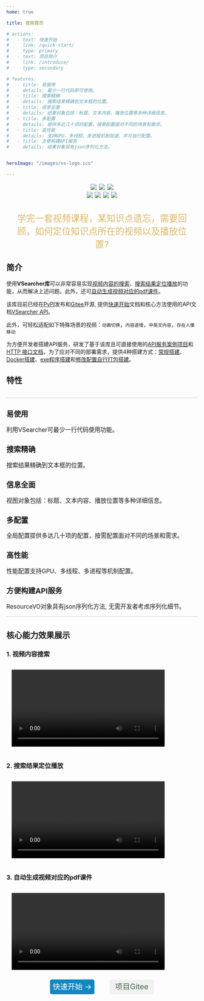 ```yaml
---
home: true

title: 官网首页

# actions:
#   - text: 快速开始
#     link: /quick-start/
#     type: primary
#   - text: 项目简介
#     link: /introduce/
#     type: secondary

# features:
#   - title: 易使用
#     details: 最少一行代码即可使用。
#   - title: 搜索精确
#     details: 搜索结果精确到文本框的位置。
#   - title: 信息全面
#     details: 结果对象包括：标题、文本内容、播放位置等多种详细信息。
#   - title: 多配置
#     details: 提供多达几十项的配置，按需配置面对不同的场景和需求。
#   - title: 高性能
#     details: 支持GPU、多线程、多进程机制加速，并可自行配置。
#   - title: 方便构建API服务
#     details: 结果对象具有json序列化方法。


heroImage: "/images/vs-logo.ico"

---
```





<style lang='scss'>

/* header相关的css */
.logo{
    display: flex; 
    flex-direction: column; 
    justify-content: center; 
    align-items: center;
}

.hero img{
    width: 7em;
    margin-top: 2rem !important;
    margin-bottom: 1rem !important;
}

.hero h1{//title
    font-size: 2rem !important;
    margin: 0 !important;
}

.hero p{//descriptions
    font-size: 1.3rem !important;
    margin-top: 0.2em !important;
    align-self: center !important;
}

/* 特点相关 */
.my-features{
    display: flex;
    justify-content: space-between;
    align-items: center;
    flex-wrap: wrap;
    margin-top: 0 !important;
    padding: 0 !important;
    padding-bottom: 1rem !important;
    /* flex-wrap: wrap; */
    /* align-items: flex-start; */
    /* align-content: stretch; */
    /* justify-content: space-between; */
    border-bottom: 1px solid #ccc;
    margin-bottom: 2rem !important;
}
.features{
    margin-top: 2rem !important;
    padding-top: 0 !important;
    border-top: 1px solid #ccc !important;
   
}
.feature{
     /* border: 1px solid #ccc !important; */
}

.feature h2{
    /* margin-top: 0 !important; */
    font-size: 1.2rem !important;
    padding-bottom: 0rem !important;
    /* padding-top: 1rem !important; */
    
}

.feature p{
    font-size: 0.97rem !important;
    padding: 0 !important;
    margin: 0 !important;
}


.my-action-container{
    display: flex;
    flex-direction: row;
    justify-content: center;
    align-items: center;
}

.my-action{
   
    border-radius: 5px;

    width: 6em;
    font-size: 1.4em;
    text-align: center;
    line-height: 2em;
    height:2em;
    text-decoration-line: none;
}

.my-primary-action{
    background-color: #1387c1;
    color: #fff;
    margin: 0.2em 1em;
}

.my-common-action{
    background-color: #f1f1f1;
    color: #446644;
    margin: 0.2em 1em;
}

.navbar span a{
    display: flex !important;
}

.tag-container{
    display: flex;
    flex-direction: row;
    justify-content: center;
}

.tag-container img{
    margin: 0 .27em;
    margin: .2em;
}

.my-video-container{
    width: 80%;
    margin: 1em;
}

.question{
    margin-top: 2rem;
    padding: 0 1rem;
    font-size: 1.47rem;
    /* color: #C94B11; */
    color: #deb767;
    text-align: center;
}
</style>

<!-- <div class='logo'>
    <img style="width: 10em;" src="/images/vs-logo.ico"/>
</div> -->

<div class='tag-container'>
<a href="https://pypi.org/project/vsearcher/"><img src='https://img.shields.io/badge/最新版本-v0.2.16-3963bc.svg'/></a>
<a><img src='https://img.shields.io/badge/build-passing-00d508.svg'/></a>
<a><img src='https://img.shields.io/badge/license-LGPL_v3.0-f0f900.svg'/></a>
</div>

<div class='tag-container'>
    <a><img src='https://img.shields.io/badge/python-v3.8+-7efaff.svg'/></a>
    <a><img src='https://img.shields.io/badge/setuptools-v59.8.0+-7ecaff.svg'/></a>
    <a><img src='https://img.shields.io/badge/pip-v21.3.1+-00d5a8.svg'/></a>
    <a><img src='https://img.shields.io/badge/opencv_python-v4.5.5-0fcff8.svg'/></a>
</div>

<div class="question">学完一套视频课程，某知识点遗忘，需要回顾，如何定位知识点所在的视频以及播放位置?</div>

## 简介

使用**VSearcher库**可以非常容易实现[视频内容的搜索](./#_1-视频内容搜索)、[搜索结果定位播放](./#_2-搜索结果定位播放)的功能，从而解决上述问题。此外，还可[自动生成视频对应的pdf课件](./#_3-自动生成视频对应的pdf课件)。

该库目前已经在[PyPI](https://pypi.org/project/vsearcher/)发布和[Gitee](https://gitee.com/breath57/vsearch)开源, 提供[快速开始](./quick-start/index.md)文档和核心方法使用的API文档[VSearcher API](./api/index.md)。

此外，可轻松适配如下特殊场景的视频：`动画切换`，`内容递增`，`中英文内容`，`存在人像移动`

为方便开发者搭建API服务，研发了基于该库且可直接使用的[API服务案例项目](./demo/搭建API服务.md)和[HTTP 接口文档](./demo/vs-api/)，为了应对不同的部署需求，提供4种搭建方式：[常规搭建](./demo/搭建API服务/#方式1-常规搭建)、[Docker搭建](./demo/搭建API服务/#方式2-docker搭建)、[exe程序搭建](./demo/搭建API服务/#方式3-vs-api-exe程序搭建)和[修改配置自行打包搭建](./demo/搭建API服务/#方式4-改配置文件-打包)。

## 特性

<div class="features">
    <div class="feature">
        <h2>易使用</h2>
        <p>利用<RouterLink to="/api/#使用方法">VSearcher</RouterLink>可最少一行代码使用功能。</p>
    </div>
    <div class="feature">
        <h2>搜索精确</h2>
        <p>搜索结果精确到文本框的位置。</p>
    </div>
    <div class="feature">
        <h2>信息全面</h2>
        <p><RouterLink to="/vo/#videovo">视图对象</RouterLink>包括：标题、文本内容、播放位置等多种详细信息。</p>
    </div>
</div>
<div class="my-features">
    <div class="feature">
        <h2>多配置</h2>
        <p><RouterLink to="/vs-config/">全局配置</RouterLink>提供多达几十项的配置，按需配置面对不同的场景和需求。</p>
    </div>
    <div class="feature">
        <h2>高性能</h2>
        <p><RouterLink to="/vs-config/#config-performance">性能配置</RouterLink>支持GPU、多线程、多进程等机制配置。</p>
    </div>
    <div class="feature">
        <h2>方便构建API服务</h2>
        <p><RouterLink to="/vo/#resourcevo">ResourceVO</RouterLink>对象具有json序列化方法, 无需开发者考虑序列化细节。</p>
    </div>
</div>

## 核心能力效果展示
### 1. 视频内容搜索

<video class="my-video-container" controls>
  <source src="http://rikdyfxtj.bkt.clouddn.com/gitee%2Fbreath57%2Fvs-docs%2Fvideo%2Fsearch-content.mp4" type="video/mp4">
</video>

### 2. 搜索结果定位播放

<video class="my-video-container" controls>
  <source src="http://rikdyfxtj.bkt.clouddn.com/gitee%2Fbreath57%2Fvs-docs%2Fvideo%2Flocate-content.mp4" type="video/mp4">
</video>


### 3. 自动生成视频对应的pdf课件

<video class="my-video-container" controls>
  <source src="http://rikdyfxtj.bkt.clouddn.com/gitee%2Fbreath57%2Fvs-docs%2Fvideo%2Fdownload-pdf.mp4" type="video/mp4">
</video>

<!-- <img src="/images/gif/download_pdf.gif" style="width: 40em;" /> -->


<div class='my-action-container' style='margin: .5em 0  3em 0;'>
    <RouterLink to='/quick-start/' class='my-action my-primary-action'> 快速开始 → </RouterLink>
    <a href='https://gitee.com/breath57/vsearch' class='my-action my-common-action'>项目Gitee</a>
</div>

